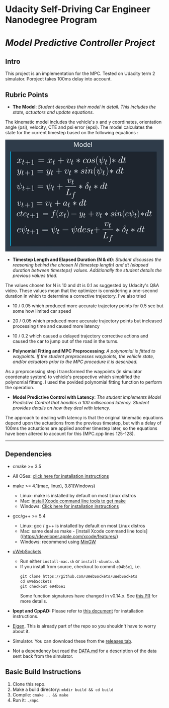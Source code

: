 # Udacity Self-Driving Car Engineer Nanodegree Program
# *Model Predictive Controller Project*

## Intro

This project is an implementation for the MPC. Tested on Udacity term 2 simulator. Poroject takes 100ms delay into account.

## Rubric Points

- **The Model**: *Student describes their model in detail. This includes the state, actuators and update equations.*

The kinematic model includes the vehicle's x and y coordinates, orientation angle (psi), velocity, CTE and psi error (epsi). 
The model calculates the state for the current timestep based on the following equations :

![](./model_equations.PNG)

- **Timestep Length and Elapsed Duration (N & dt)**: *Student discusses the reasoning behind the chosen N (timestep length) and dt (elapsed duration between timesteps) values. Additionally the student details the previous values tried.*

The values chosen for N is 10 and dt is 0.1 as suggested by Udacity's Q&A video. 
These values mean that the optimizer is considering a one-second duration in which to determine a corrective trajectory. 
I've also tried 
- 10 / 0.05 which produced more accurate trajectory points for 0.5 sec but some how limited car speed
- 20 / 0.05 which produced more accurate trajectory points but incleased processing time and caused more latency
- 10 / 0.2 which caused a delayed trajectory corrective actions and caused the car to jump out of the road in the turns.


- **Polynomial Fitting and MPC Preprocessing**: *A polynomial is fitted to waypoints. If the student preprocesses waypoints, the vehicle state, and/or actuators prior to the MPC procedure it is described.*

As a preprocessing step i transformed the waypoints (in simulator coordenate system) to vehicle's prespective which simplified the polynomial fitteng. I used the povided polynomial fitting function to perform the operation.

- **Model Predictive Control with Latency**: *The student implements Model Predictive Control that handles a 100 millisecond latency. Student provides details on how they deal with latency.*

The approach to dealing with latency is that the original kinematic equations depend upon the actuations from the previous timestep, but with a delay of 100ms the actuations are applied another timestep later, so the equations have been altered to account for this (MPC.cpp lines 125-128).


---

## Dependencies

* cmake >= 3.5
 * All OSes: [click here for installation instructions](https://cmake.org/install/)
* make >= 4.1(mac, linux), 3.81(Windows)
  * Linux: make is installed by default on most Linux distros
  * Mac: [install Xcode command line tools to get make](https://developer.apple.com/xcode/features/)
  * Windows: [Click here for installation instructions](http://gnuwin32.sourceforge.net/packages/make.htm)
* gcc/g++ >= 5.4
  * Linux: gcc / g++ is installed by default on most Linux distros
  * Mac: same deal as make - [install Xcode command line tools]((https://developer.apple.com/xcode/features/)
  * Windows: recommend using [MinGW](http://www.mingw.org/)
* [uWebSockets](https://github.com/uWebSockets/uWebSockets)
  * Run either `install-mac.sh` or `install-ubuntu.sh`.
  * If you install from source, checkout to commit `e94b6e1`, i.e.
    ```
    git clone https://github.com/uWebSockets/uWebSockets
    cd uWebSockets
    git checkout e94b6e1
    ```
    Some function signatures have changed in v0.14.x. See [this PR](https://github.com/udacity/CarND-MPC-Project/pull/3) for more details.

* **Ipopt and CppAD:** Please refer to [this document](https://github.com/udacity/CarND-MPC-Project/blob/master/install_Ipopt_CppAD.md) for installation instructions.
* [Eigen](http://eigen.tuxfamily.org/index.php?title=Main_Page). This is already part of the repo so you shouldn't have to worry about it.
* Simulator. You can download these from the [releases tab](https://github.com/udacity/self-driving-car-sim/releases).
* Not a dependency but read the [DATA.md](./DATA.md) for a description of the data sent back from the simulator.


## Basic Build Instructions

1. Clone this repo.
2. Make a build directory: `mkdir build && cd build`
3. Compile: `cmake .. && make`
4. Run it: `./mpc`.
